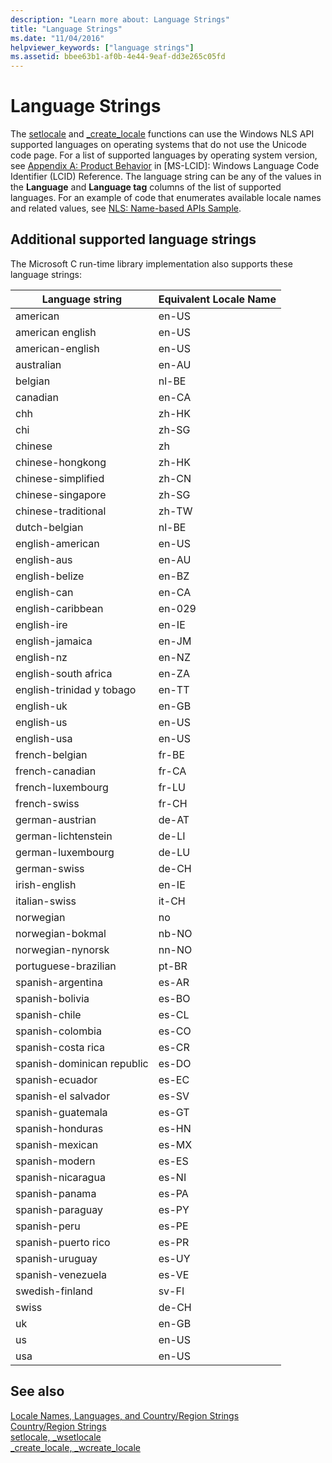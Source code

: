 ```yaml
---
description: "Learn more about: Language Strings"
title: "Language Strings"
ms.date: "11/04/2016"
helpviewer_keywords: ["language strings"]
ms.assetid: bbee63b1-af0b-4e44-9eaf-dd3e265c05fd
---
```

# Language Strings

The [setlocale](../c-runtime-library/reference/setlocale-wsetlocale.md) and [_create_locale](../c-runtime-library/reference/create-locale-wcreate-locale.md) functions can use the Windows NLS API supported languages on operating systems that do not use the Unicode code page. For a list of supported languages by operating system version, see [Appendix A: Product Behavior](/openspecs/windows_protocols/ms-lcid/a9eac961-e77d-41a6-90a5-ce1a8b0cdb9c) in \[MS-LCID]: Windows Language Code Identifier (LCID) Reference. The language string can be any of the values in the **Language** and **Language tag** columns of the list of supported languages. For an example of code that enumerates available locale names and related values, see [NLS: Name-based APIs Sample](/windows/win32/intl/nls--name-based-apis-sample).

## Additional supported language strings

The Microsoft C run-time library implementation also supports these language strings:

|Language string|Equivalent Locale Name|
|---------------------|----------------------------|
|american|en-US|
|american english|en-US|
|american-english|en-US|
|australian|en-AU|
|belgian|nl-BE|
|canadian|en-CA|
|chh|zh-HK|
|chi|zh-SG|
|chinese|zh|
|chinese-hongkong|zh-HK|
|chinese-simplified|zh-CN|
|chinese-singapore|zh-SG|
|chinese-traditional|zh-TW|
|dutch-belgian|nl-BE|
|english-american|en-US|
|english-aus|en-AU|
|english-belize|en-BZ|
|english-can|en-CA|
|english-caribbean|en-029|
|english-ire|en-IE|
|english-jamaica|en-JM|
|english-nz|en-NZ|
|english-south africa|en-ZA|
|english-trinidad y tobago|en-TT|
|english-uk|en-GB|
|english-us|en-US|
|english-usa|en-US|
|french-belgian|fr-BE|
|french-canadian|fr-CA|
|french-luxembourg|fr-LU|
|french-swiss|fr-CH|
|german-austrian|de-AT|
|german-lichtenstein|de-LI|
|german-luxembourg|de-LU|
|german-swiss|de-CH|
|irish-english|en-IE|
|italian-swiss|it-CH|
|norwegian|no|
|norwegian-bokmal|nb-NO|
|norwegian-nynorsk|nn-NO|
|portuguese-brazilian|pt-BR|
|spanish-argentina|es-AR|
|spanish-bolivia|es-BO|
|spanish-chile|es-CL|
|spanish-colombia|es-CO|
|spanish-costa rica|es-CR|
|spanish-dominican republic|es-DO|
|spanish-ecuador|es-EC|
|spanish-el salvador|es-SV|
|spanish-guatemala|es-GT|
|spanish-honduras|es-HN|
|spanish-mexican|es-MX|
|spanish-modern|es-ES|
|spanish-nicaragua|es-NI|
|spanish-panama|es-PA|
|spanish-paraguay|es-PY|
|spanish-peru|es-PE|
|spanish-puerto rico|es-PR|
|spanish-uruguay|es-UY|
|spanish-venezuela|es-VE|
|swedish-finland|sv-FI|
|swiss|de-CH|
|uk|en-GB|
|us|en-US|
|usa|en-US|

## See also

[Locale Names, Languages, and Country/Region Strings](../c-runtime-library/locale-names-languages-and-country-region-strings.md)<br/>
[Country/Region Strings](../c-runtime-library/country-region-strings.md)<br/>
[setlocale, _wsetlocale](../c-runtime-library/reference/setlocale-wsetlocale.md)<br/>
[_create_locale, _wcreate_locale](../c-runtime-library/reference/create-locale-wcreate-locale.md)
